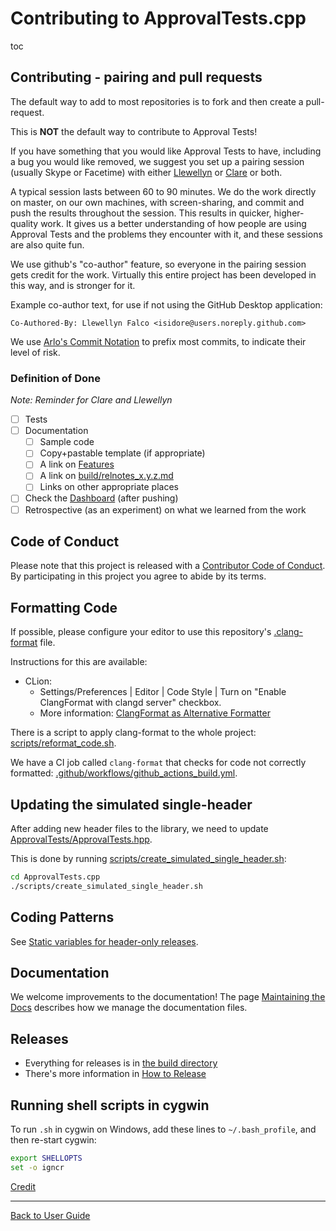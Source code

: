 <a id="top"></a>

# Contributing to ApprovalTests.cpp


toc



## Contributing - pairing and pull requests

The default way to add to most repositories is to fork and then create a pull-request.

This is **NOT** the default way to contribute to Approval Tests!

If you have something that you would like Approval Tests to have, including a bug you would like removed, we suggest you set up a pairing session (usually Skype or Facetime) with either [Llewellyn](mailto:llewellyn.falco@gmail.com) or [Clare](mailto:github@cfmacrae.fastmail.co.uk) or both.

A typical session lasts between 60 to 90 minutes. We do the work directly on master, on our own machines, with screen-sharing, and commit and push the results throughout the session. This results in quicker, higher-quality work. It gives us a better understanding of how people are using Approval Tests and the problems they encounter with it, and these sessions are also quite fun.

We use github's "co-author" feature, so everyone in the pairing session gets credit for the work. Virtually this entire project has been developed in this way, and is stronger for it.

Example co-author text, for use if not using the GitHub Desktop application:

```
Co-Authored-By: Llewellyn Falco <isidore@users.noreply.github.com>
```

We use [Arlo's Commit Notation](https://github.com/RefactoringCombos/ArlosCommitNotation) to prefix most commits, to indicate their level of risk.

### Definition of Done

*Note: Reminder for Clare and Llewellyn*

* [ ] Tests
* [ ] Documentation
    * [ ] Sample code
    * [ ] Copy+pastable template (if appropriate)
    * [ ] A link on [Features](https://github.com/approvals/ApprovalTests.cpp/blob/master/doc/Features.md#top)
    * [ ] A link on [build/relnotes_x.y.z.md](https://github.com/approvals/ApprovalTests.cpp/blob/master/build/relnotes_x.y.z.md)
    * [ ] Links on other appropriate places
* [ ] Check the [Dashboard](https://github.com/claremacrae/dashboard#top) (after pushing)
* [ ] Retrospective (as an experiment) on what we learned from the work

## Code of Conduct

Please note that this project is released with a [Contributor Code of Conduct](/CODE_OF_CONDUCT.md#top). By participating in this project you agree to abide by its terms.

## Formatting Code

If possible, please configure your editor to use this repository's [.clang-format](https://github.com/approvals/ApprovalTests.cpp/blob/master/.clang-format) file.

Instructions for this are available:

* CLion:
    * Settings/Preferences | Editor | Code Style | Turn on "Enable ClangFormat with clangd server" checkbox.
    * More information: [ClangFormat as Alternative Formatter](https://www.jetbrains.com/help/clion/clangformat-as-alternative-formatter.html)

There is a script to apply clang-format to the whole project: [scripts/reformat_code.sh](https://github.com/approvals/ApprovalTests.cpp/blob/master/scripts/reformat_code.sh).

We have a CI job called `clang-format` that checks for code not correctly formatted: [.github/workflows/github_actions_build.yml](https://github.com/approvals/ApprovalTests.cpp/blob/master/.github/workflows/github_actions_build.yml).

## Updating the simulated single-header

After adding new header files to the library, we need to update [ApprovalTests/ApprovalTests.hpp](https://github.com/approvals/ApprovalTests.cpp/blob/master/ApprovalTests/ApprovalTests.hpp).

This is done by running [scripts/create_simulated_single_header.sh](https://github.com/approvals/ApprovalTests.cpp/blob/master/scripts/create_simulated_single_header.sh):

```bash
cd ApprovalTests.cpp
./scripts/create_simulated_single_header.sh
```

## Coding Patterns

See [Static variables for header-only releases](/doc/CodingPatterns.md#static-variables-for-header-only-releases).

## Documentation

We welcome improvements to the documentation! The page [Maintaining the Docs](doc/MaintainingDocumentation.md#top) describes how we manage the documentation files. 

## Releases

* Everything for releases is in [the build directory](/build/)
* There's more information in [How to Release](/build/HowToRelease.md#top)

## Running shell scripts in cygwin

To run `.sh` in cygwin on Windows, add these lines to `~/.bash_profile`, and then re-start cygwin:

```bash
export SHELLOPTS
set -o igncr
```

[Credit](https://ptolemy.berkeley.edu/projects/chess/softdevel/faq/5.html)

---

[Back to User Guide](/doc/README.md#top)
